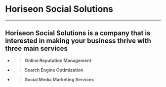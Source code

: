 
# **Horiseon Social Solutions**
*** 

## **Horiseon Social Solutions is a company that is interested in making your business thrive with three main services**
* > **Online Reputation Management**
* > **Search Engine Optimization** 
* > **Social Media Marketing Services**

